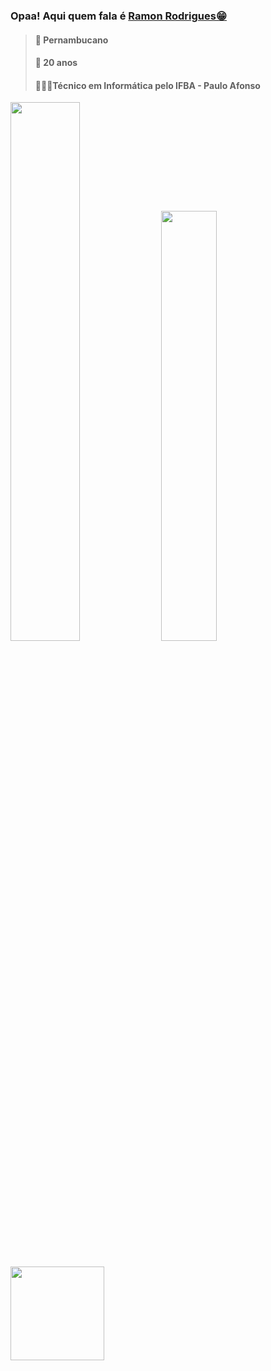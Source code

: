 ### Opaa! Aqui quem fala é <a href="[https://www.w3schools.com/html/default.asp](https://www.instagram.com/r.rodrigues_s/)">Ramon Rodrigues😁</a>

> #### 📍 Pernambucano 
> #### 📅 20 anos
> #### 👨🏽‍💻Técnico em Informática pelo IFBA - Paulo Afonso

<div>
  <img width="47%" src="https://github-readme-stats.vercel.app/api?username=Rodri10s&show_icons=true&theme=maroongold"/>
  <img width="42%" src="https://github-readme-stats.vercel.app/api/top-langs/?username=Rodri10s&layout=compact&show_icons=true&theme=maroongold"/>
</div>

## 
<div>
 <img hight="100cm" src="https://media.giphy.com/media/Godtj62ewycxy/giphy.gif" width="150px"/>
</div>
